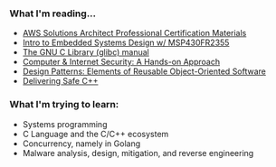 ### What I'm reading...

- [AWS Solutions Architect Professional Certification Materials](https://github.com/muzucode/aws-certification-studyguide?tab=readme-ov-file)
- [Intro to Embedded Systems Design w/ MSP430FR2355](https://www.youtube.com/playlist?list=PL643xA3Ie_EuHoNV7AgvJXq-z1hrE8vsm)
- [The GNU C Library (glibc) manual](https://sourceware.org/glibc/manual/latest/html_mono/libc.html)
- [Computer & Internet Security: A Hands-on Approach](https://www.amazon.com/Computer-Internet-Security-Hands-Approach/dp/1733003932)
- [Design Patterns: Elements of Reusable Object-Oriented Software](https://a.co/d/03npFpQE)
- [Delivering Safe C++](https://github.com/CppCon/CppCon2023/blob/main/Presentations/Plenary_Delivering_Safe_Cpp.pdf)

### What I'm trying to learn:

- Systems programming
- C Language and the C/C++ ecosystem
- Concurrency, namely in Golang
- Malware analysis, design, mitigation, and reverse engineering
